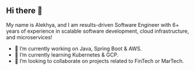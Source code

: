 ## Hi there 👋

My name is Alekhya, and I am results-driven Software Engineer with 6+ years of experience in scalable software development, cloud infrastructure, and microservices!

- 🔭 I’m currently working on Java, Spring Boot & AWS.
- 🌱 I’m currently learning Kubernetes & GCP.
- 👯 I’m looking to collaborate on projects related to FinTech or MarTech.

<!--
**AlekhyaChennupati/AlekhyaChennupati** is a ✨ _special_ ✨ repository because its `README.md` (this file) appears on your GitHub profile.

Here are some ideas to get you started:

- 🔭 I’m currently working on ...
- 🌱 I’m currently learning ...
- 👯 I’m looking to collaborate on ...
- 🤔 I’m looking for help with ...
- 💬 Ask me about ...
- 📫 How to reach me: ...
- 😄 Pronouns: ...
- ⚡ Fun fact: ...
-->
